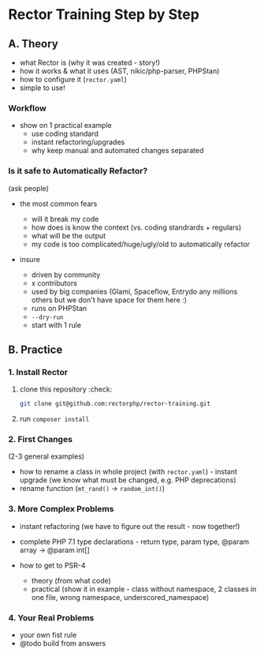# Rector Training Step by Step


## A. Theory

- what Rector is (why it was created - story!)
- how it works & what it uses (AST, nikic/php-parser, PHPStan)
- how to configure it (`rector.yaml`)
- simple to use!

### Workflow

- show on 1 practical example  
    - use coding standard
    - instant refactoring/upgrades 
    - why keep manual and automated changes separated
    
### Is it safe to Automatically Refactor?

(ask people)

- the most common fears
    - will it break my code
    - how does is know the context (vs. coding standrards + regulars)
    - what will be the output
    - my code is too complicated/huge/ugly/old to automatically refactor

- insure 
    - driven by community
    - x contributors
    - used by big companies (Glami, Spaceflow, Entrydo any millions others but we don't have space for them here :)
    - runs on PHPStan
    - `--dry-run`
    - start with 1 rule

## B. Practice

### 1. Install Rector

1. clone this repository :check:  
    ```bash
    git clone git@github.com:rectorphp/rector-training.git
    ```
2. run `composer install`
 

### 2. First Changes

(2-3 general examples)

- how to rename a class in whole project (with `rector.yaml`) - instant upgrade (we know what must be changed, e.g. PHP deprecations)
- rename function (`mt_rand()` → `random_int()`)

### 3. More Complex Problems

- instant refactoring (we have to figure out the result - now together!)

- complete PHP 7.1 type declarations - return type, param type, @param array → @param int[]

- how to get to PSR-4
    - theory (from what code)
    - practical (show it in example - class without namespace, 2 classes in one file, wrong namespace, underscored_namespace)

### 4. Your Real Problems 

- your own fist rule    
- @todo build from answers

